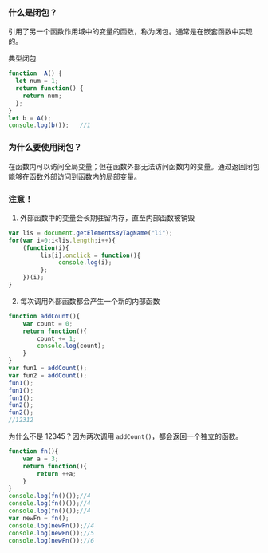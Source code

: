 ### 什么是闭包？



引用了另一个函数作用域中的变量的函数，称为闭包。通常是在嵌套函数中实现的。



典型闭包

```js
function  A() {
  let num = 1;
  return function() {
    return num;
  };
}
let b = A();
console.log(b());   //1
```





### 为什么要使用闭包？

在函数内可以访问全局变量；但在函数外部无法访问函数内的变量。通过返回闭包能够在函数外部访问到函数内的局部变量。



  

### 注意！



1. 外部函数中的变量会长期驻留内存，直至内部函数被销毁

```js
var lis = document.getElementsByTagName("li");
for(var i=0;i<lis.length;i++){
  	(function(i){
      	 lis[i].onclick = function(){
           	  console.log(i);
      	 };
  	})(i);
}
```





2. 每次调用外部函数都会产生一个新的内部函数

```js
function addCount(){
	var count = 0;
	return function(){
		count += 1;
		console.log(count);
	}
}
var fun1 = addCount();
var fun2 = addCount();
fun1();
fun1();
fun1();
fun2();
fun2();
//12312
```

为什么不是 12345？因为两次调用 `addCount()`，都会返回一个独立的函数。

```js
function fn(){
	var a = 3;
	return function(){
		return ++a;
	}
}
console.log(fn()());//4
console.log(fn()());//4
console.log(fn()());//4
var newFn = fn();
console.log(newFn());//4
console.log(newFn());//5
console.log(newFn());//6
```















